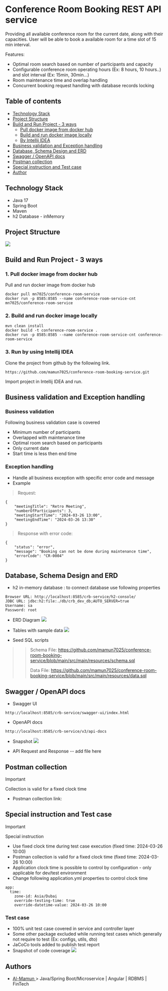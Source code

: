 # Conference Room Booking REST API service

Providing all available conference room for the current date, along with their capacities. User will be able to book a available room
for a time slot of 15 min interval.

Features:
- Optimal room search based on number of participants and capacity
- Configurable conference room operating hours (Ex: 8 hours, 10 hours..) and slot interval (Ex: 15min, 30min...) 
- Room maintenance time and overlap handling
- Concurrent booking request handling with database records locking



## Table of contents
* [Technology Stack](#technology-stack)
* [Project Structure](#project-structure)
* [Build and Run Project - 3 ways](#build-and-run-project---3-ways)
    + [Pull docker image from docker hub](#1-pull-docker-image-from-docker-hub)
    + [Build and run docker image locally](#2-build-and-run-docker-image-locally)
    + [By Intellij IDEA](#3-run-by-using-intellij-idea)
* [Business validation and Exception handling](#business-validation-and-exception-handling)
* [Database, Schema Design and ERD](#database-schema-design-and-erd)
* [Swagger / OpenAPI docs](#swagger--openapi-docs)
* [Postman collection](#postman-collection)
* [Special instruction and Test case](#special-instruction-and-test-case)
* [Author](#authors)

## Technology Stack
* Java 17
* Spring Boot
* Maven
* h2 Database - inMemory


## Project Structure
![](docs/project-structure.png)


## Build and Run Project - 3 ways

### 1. Pull docker image from docker hub
Pull and run docker image from docker hub
```
docker pull mn7025/conference-room-service
docker run -p 8585:8585 --name conference-room-service-cnt mn7025/conference-room-service
```

### 2. Build and run docker image locally
```
mvn clean install
docker build -t conference-room-service .
docker run -p 8585:8585 --name conference-room-service-cnt conference-room-service
```

### 3. Run by using Intellij IDEA
Clone the project from github by the following link.

```
https://github.com/mamun7025/conference-room-booking-service.git
```

Import project in Intellij IDEA and run.



## Business validation and Exception handling
### Business validation
Following business validation case is covered
* Minimum number of participants
* Overlapped with maintenance time
* Optimal room search based on participants
* Only current date
* Start time is less then end time



### Exception handling
* Handle all business exception with specific error code and message
* Example
>Request:
```
{
    "meetingTitle": "Retro Meeting",
    "numberOfParticipants": 3,
    "meetingStartTime": "2024-03-26 13:00",
    "meetingEndTime": "2024-03-26 13:30"
}
```
>Response with error code:
```
{
    "status": "error",
    "message": "Booking can not be done during maintenance time",
    "errorCode": "CR-0004"
}
```

## Database, Schema Design and ERD
* h2 in-memory database : to connect database use following properties

```
Browser URL: http://localhost:8585/crb-service/h2-console/
JDBC URL: jdbc:h2:file:./db/crb_dev_db;AUTO_SERVER=true
Username: sa
Password: root
```

* ERD Diagram
![](docs/ERD-Diagram.png)


* Tables with sample data
![](docs/schema-design-latest.png)

* Seed SQL scripts
>> Schema File: https://github.com/mamun7025/conference-room-booking-service/blob/main/src/main/resources/schema.sql
>> 
>> Data File: https://github.com/mamun7025/conference-room-booking-service/blob/main/src/main/resources/data.sql






## Swagger / OpenAPI docs
* Swagger UI
```
http://localhost:8585/crb-service/swagger-ui/index.html
```

* OpenAPI docs
```
http://localhost:8585/crb-service/v3/api-docs
```

* Snapshot
![](docs/Swagger-API.png)


* API Request and Response
-- add file here

## Postman collection
> [!IMPORTANT]
> Collection is valid for a fixed clock time
* Postman collection link:


## Special instruction and Test case
> [!IMPORTANT]
> Special instruction
* Use fixed clock time during test case execution (fixed time: 2024-03-26 10:00)
* Postman collection is valid for a fixed clock time (fixed time: 2024-03-26 10:00)
* Application clock time is possible to control by configuration - only applicable for dev/test environment
* Change following application.yml properties to control clock time
```
app:
  time:
    zone-id: Asia/Dubai
    override-testing-time: true
    override-datetime-value: 2024-03-26 10:00
```

### Test case
* 100% unit test case covered in service and controller layer
* Some other package excluded while running test cases which generally not require to test (Ex: configs, utils, dto)
* JaCoCo tools added to publish test report
* Snapshot of code coverage
![](docs/Code-Coverage100Pct.png)


## Authors
- [Al-Mamun ](https://github.com/mamun7025) > Java/Spring Boot/Microservice | Angular | RDBMS | FinTech
